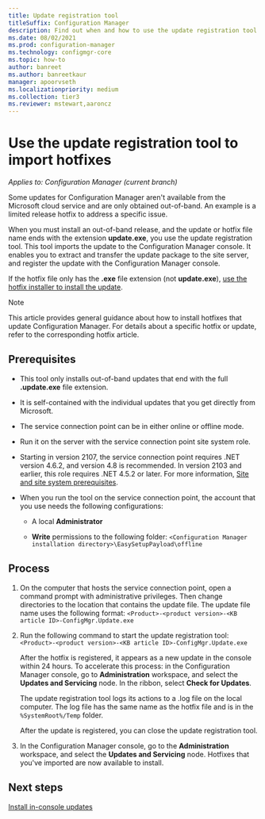 ```yaml
---
title: Update registration tool
titleSuffix: Configuration Manager
description: Find out when and how to use the update registration tool to manually import an update to the Configuration Manager console.
ms.date: 08/02/2021
ms.prod: configuration-manager
ms.technology: configmgr-core
ms.topic: how-to
author: banreet
ms.author: banreetkaur
manager: apoorvseth
ms.localizationpriority: medium
ms.collection: tier3
ms.reviewer: mstewart,aaroncz 
---
```


# Use the update registration tool to import hotfixes

*Applies to: Configuration Manager (current branch)*

Some updates for Configuration Manager aren't available from the Microsoft cloud service and are only obtained out-of-band. An example is a limited release hotfix to address a specific issue.

When you must install an out-of-band release, and the update or hotfix file name ends with the extension **update.exe**, you use the update registration tool. This tool imports the update to the Configuration Manager console. It enables you to extract and transfer the update package to the site server, and register the update with the Configuration Manager console.

If the hotfix file only has the **.exe** file extension (not **update.exe**), [use the hotfix installer to install the update](use-the-hotfix-installer-to-install-updates.md).

> [!NOTE]
> This article provides general guidance about how to install hotfixes that update Configuration Manager. For details about a specific hotfix or update, refer to the corresponding hotfix article.

## Prerequisites

- This tool only installs out-of-band updates that end with the full **.update.exe** file extension.

- It is self-contained with the individual updates that you get directly from Microsoft.

- The service connection point can be in either online or offline mode.

- Run it on the server with the service connection point site system role.

- Starting in version 2107, the service connection point requires .NET version 4.6.2, and version 4.8 is recommended.<!--10402814--> In version 2103 and earlier, this role requires .NET 4.5.2 or later. For more information, [Site and site system prerequisites](../../plan-design/configs/site-and-site-system-prerequisites.md).

- When you run the tool on the service connection point, the account that you use needs the following configurations:

  - A local **Administrator**

  - **Write** permissions to the following folder: `<Configuration Manager installation directory>\EasySetupPayload\offline`

## Process

1. On the computer that hosts the service connection point, open a command prompt with administrative privileges. Then change directories to the location that contains the update file. The update file name uses the following format: `<Product>-<product version>-<KB article ID>-ConfigMgr.Update.exe`

1. Run the following command to start the update registration tool: `<Product>-<product version>-<KB article ID>-ConfigMgr.Update.exe`

    After the hotfix is registered, it appears as a new update in the console within 24 hours. To accelerate this process: in the Configuration Manager console, go to **Administration** workspace, and select the **Updates and Servicing** node. In the ribbon, select **Check for Updates**.

    The update registration tool logs its actions to a .log file on the local computer. The log file has the same name as the hotfix file and is in the `%SystemRoot%/Temp` folder.

    After the update is registered, you can close the update registration tool.

1. In the Configuration Manager console, go to the **Administration** workspace, and select the **Updates and Servicing** node. Hotfixes that you've imported are now available to install.

## Next steps

[Install in-console updates](install-in-console-updates.md)
